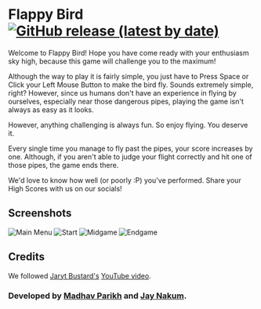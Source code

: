 # Flappy Bird [![GitHub release (latest by date)](https://img.shields.io/github/v/release/Madhav-Parikh/Flappy-Bird?label=Download&style=for-the-badge)](https://github.com/Madhav-Parikh/Flappy-Bird/releases)

Welcome to Flappy Bird! Hope you have come ready with your enthusiasm sky high, because this game will challenge you to the maximum! 

Although the way to play it is fairly simple, you just have to Press Space or Click your Left Mouse Button to make the bird fly. Sounds extremely simple, right? However, since us humans don't have an experience in flying by ourselves, especially near those dangerous pipes, playing the game isn't always as easy as it looks.

However, anything challenging is always fun. So enjoy flying. You deserve it. 

Every single time you manage to fly past the pipes, your score increases by one. Although, if you aren't able to judge your flight correctly and hit one of those pipes, the game ends there.

We'd love to know how well (or poorly :P) you've performed. Share your High Scores with us on our socials!

## Screenshots

![Main Menu](https://user-images.githubusercontent.com/95480469/145030960-384ff04b-3673-4f99-a88e-111b79f6a3fb.png)
![Start](https://user-images.githubusercontent.com/95480469/145030653-a11cd875-cdca-465f-8782-b5b29e6988fa.png)
![Midgame](https://user-images.githubusercontent.com/95480469/145030708-2ae59d8f-e2bd-492e-a5bd-20b72f6b956c.png)
![Endgame](https://user-images.githubusercontent.com/95480469/145030772-69dd40e6-87ce-47e5-a431-36b22aae9da8.png)

## Credits
We followed [Jaryt Bustard's](https://www.youtube.com/c/Jaryt) [YouTube video](https://www.youtube.com/watch?v=I1qTZaUcFX0).

### Developed by [Madhav Parikh](https://github.com/Madhav-Parikh) and [Jay Nakum](https://github.com/JayNakum).  
